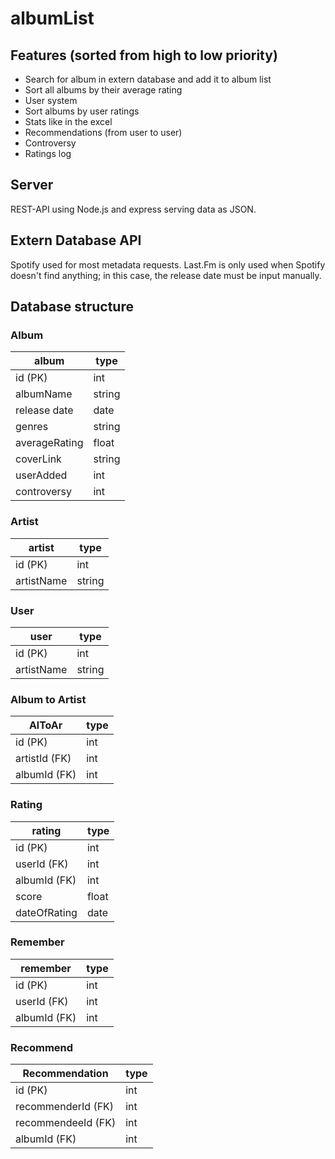 # albumList

## Features (sorted from high to low priority)

- Search for album in extern database and add it to album list
- Sort all albums by their average rating
- User system
- Sort albums by user ratings
- Stats like in the excel
- Recommendations (from user to user)
- Controversy
- Ratings log

## Server
REST-API using Node.js and express serving data as JSON.

## Extern Database API

Spotify used for most metadata requests. Last.Fm is only used when Spotify doesn't find anything; in this case, the release date must be input manually.

## Database structure

### Album
album|type
-|-
id (PK)|int
albumName|string
release date|date
genres|string
averageRating|float
coverLink|string
userAdded|int
controversy|int


### Artist
artist|type
-|-
id (PK)|int
artistName|string


### User
user|type
-|-
id (PK)|int
artistName|string


### Album to Artist
AlToAr|type
-|-
id (PK)|int
artistId (FK)|int
albumId (FK)|int


### Rating 
rating|type
-|-
id (PK)|int
userId (FK)|int
albumId (FK)|int
score|float
dateOfRating|date


### Remember
remember|type
-|-
id (PK)|int
userId (FK)|int
albumId (FK)|int


### Recommend
Recommendation|type
-|-
id (PK)|int
recommenderId (FK)|int
recommendeeId (FK)|int
albumId (FK)|int

